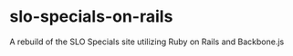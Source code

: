slo-specials-on-rails
=====================

A rebuild of the SLO Specials site utilizing Ruby on Rails and Backbone.js